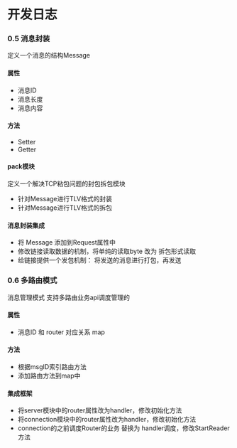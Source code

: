 # 开发日志

### 0.5 消息封装

定义一个消息的结构Message

#### 属性

- 消息ID
- 消息长度
- 消息内容

#### 方法

- Setter
- Getter

#### pack模块

定义一个解决TCP粘包问题的封包拆包模块

- 针对Message进行TLV格式的封装
- 针对Message进行TLV格式的拆包

#### 消息封装集成

- 将 Message 添加到Request属性中
- 修改链接读取数据的机制，将单纯的读取byte 改为 拆包形式读取
- 给链接提供一个发包机制： 将发送的消息进行打包，再发送

### 0.6 多路由模式

消息管理模式 支持多路由业务api调度管理的

#### 属性

- 消息ID 和 router 对应关系 map

#### 方法

- 根据msgID索引路由方法
- 添加路由方法到map中

#### 集成框架

- 将server模块中的router属性改为handler，修改初始化方法
- 将connection模块中的router属性改为handler，修改初始化方法
- connection的之前调度Router的业务 替换为 handler调度，修改StartReader方法